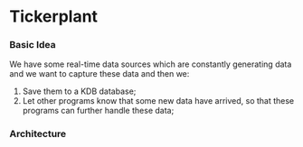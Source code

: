 # Tickerplant

### Basic Idea

We have some real-time data sources which are constantly generating data and we want to capture these data and then we:
  1. Save them to a KDB database;
  2. Let other programs know that some new data have arrived, so that these programs can further handle these data;

### Architecture